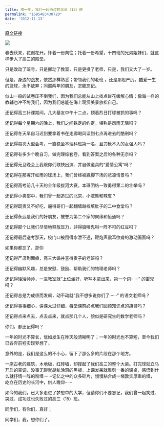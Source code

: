 ```yaml
---
title: 那一年，我们一起待过的高三（15）班
permalink: "1695483430720"
date: '2012-11-13'
---
```


[原文链接](https://user.qzone.qq.com/879309896/blog/1352816939)

![](https://image.caojiantao.site:1024/c85bc187-c4dc-4567-ad94-22933be6c59d.jpg)

春去秋来，花谢花开。怀着一份向往；托着一份希望，十四班的兄弟姐妹们，就这样步入了高三的殿堂。 

只是改动了班号，只是挪动了教室，只是更换了老师，只是，我们又大了一岁。

但是，身边的战友，依然那样熟悉；带领我们的老班 ，还是那般严厉。酷爱一生的篮球，永不放弃；同窗两年的朋友，怎能忘记。

似山一般的试卷压不倒我们，因为我们总能从山上找点鲜花缓解心情；像海一样的教辅也冲不垮我们，因为我们总能在海上观赏美景放松自己。

还记得高三补课期间，几大基友中午十二点，顶着烈日打球被抓的事吗？

还记得每个星期六的晚上，我们之间铁定的约定，堪称是风雨无阻吗？

还记得冬天早自习迟到要拿着书在走廊喝风读到七点再进去的酷刑吗？

还记得每次大型会考，一直稳坐本理科班第一名、且刀枪不入的女强人吗？

还记得有多少个晚自习，做完理综套卷，看到答案之后的各种无奈吗？

还记得元旦晚会上我跟你们联袂出演、并自做道具的“爱情公寓”吗？

还记得在那挥汗如雨的球场上，我们曾经被崴脚下场的悲凉情景吗？

还记得高考前几十天的全年级拔河大赛，本班团结一致勇得第二的壮举吗？

还记得小卖部中，我们曾一起追过的北京，小浣熊和辣皮？

还记得既贵又不好吃，逼得哥们一起翻墙越校填肚子的二中食堂吗？

还记得永远是我们的好朋友，被誉为第二个家的聚缘和恒通吗？

还记得那个让我们尽情地释放压力，非得狼嚎鬼叫一阵不可的红豆吗？

还记得最后送考那天，校门口被围得水泄不通，鞭炮声震耳欲聋的激动画面吗？

如果你都忘了，那你

还记得严肃到面瘫，高三大婚并喜得贵子的老班吗？

还记得幽默风趣，总是安慰、鼓励、帮助我们的物理老师吗？

还记得矮矮帅帅，一进教室就“上位坐好，听写本拿出来，第一个词······” 的雷兄吗？

还记得总是为成绩而发飙，动不动就“我不想多说你们了······” 的语文老师吗？

还记得事事细心，讲课太过仔细，每堂课前必点我们回顾知识点的胡哥吗？

还记得点来点去，点去点来，就点那几个人，貌似是研究生的数学老师吗？ 

你们，都还记得吗？

一年的时光不算长，恍如发生在昨天般清晰明了；一年的时光也不算短，至今我们已各奔前程实现梦想了。

意外的是，我们是这么的不小心，留下了那么多的片段在那个地方。

一座古老的建筑，木地板，红砖墙，却撑起了我们高三的整个大梁。打完球就立马开启的空调，没事无聊就胡乱涂鸦的黑板，上课发呆就雕刻一番的课桌，感悟到什么就抒情一阵的粉墙·······记忆之中的众多碎片，慢慢粘合成一堵敦实厚重的墙，屹立在历史的长河中，供人瞻仰······

如今的我们，已大多走进了梦想中的大学，但请你们不要忘记，我们曾一起笑过、哭过、成功过也失败过的高三（15）班。

同学们，有你们，真好；

同学们，我，想你们了。

